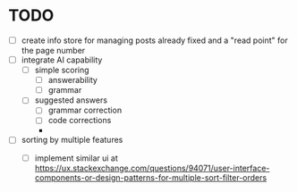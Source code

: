 # TODO

- [ ] create info store for managing posts already fixed and a "read point" for the page number
- [ ] integrate AI capability
    - [ ] simple scoring
        - [ ] answerability
        - [ ] grammar
    - [ ] suggested answers
        - [ ] grammar correction
        - [ ] code corrections
        - 
- [ ] sorting by multiple features
    - [ ] implement similar ui at https://ux.stackexchange.com/questions/94071/user-interface-components-or-design-patterns-for-multiple-sort-filter-orders


